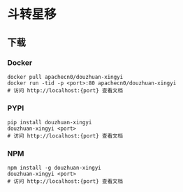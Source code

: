 # 斗转星移

## 下载

### Docker

```
docker pull apachecn0/douzhuan-xingyi
docker run -tid -p <port>:80 apachecn0/douzhuan-xingyi
# 访问 http://localhost:{port} 查看文档
```

### PYPI

```
pip install douzhuan-xingyi
douzhuan-xingyi <port>
# 访问 http://localhost:{port} 查看文档
```

### NPM

```
npm install -g douzhuan-xingyi
douzhuan-xingyi <port>
# 访问 http://localhost:{port} 查看文档
```